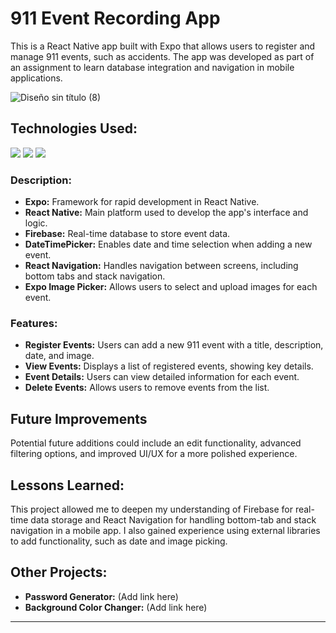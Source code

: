 # 911 Event Recording App

This is a React Native app built with Expo that allows users to register and manage 911 events, such as accidents. The app was developed as part of an assignment to learn database integration and navigation in mobile applications.

![Diseño sin título (8)](https://github.com/user-attachments/assets/8bf10a9e-a525-43f4-9941-0170c100ade8)

## Technologies Used:

<img src="https://img.shields.io/badge/React_Native-20232A?style=for-the-badge&logo=react&logoColor=61DAFB" /> <img src="https://img.shields.io/badge/Expo-1B1F23?style=for-the-badge&logo=expo&logoColor=white" /> <img src="https://img.shields.io/badge/firebase-ffca28?style=for-the-badge&logo=firebase&logoColor=black" />

### Description:

- **Expo:** Framework for rapid development in React Native.
- **React Native:** Main platform used to develop the app's interface and logic.
- **Firebase:** Real-time database to store event data.
- **DateTimePicker:** Enables date and time selection when adding a new event.
- **React Navigation:** Handles navigation between screens, including bottom tabs and stack navigation.
- **Expo Image Picker:** Allows users to select and upload images for each event.

### Features:

- **Register Events:** Users can add a new 911 event with a title, description, date, and image.
- **View Events:** Displays a list of registered events, showing key details.
- **Event Details:** Users can view detailed information for each event.
- **Delete Events:** Allows users to remove events from the list.

## Future Improvements

Potential future additions could include an edit functionality, advanced filtering options, and improved UI/UX for a more polished experience.

## Lessons Learned:

This project allowed me to deepen my understanding of Firebase for real-time data storage and React Navigation for handling bottom-tab and stack navigation in a mobile app. I also gained experience using external libraries to add functionality, such as date and image picking.

## Other Projects:

- **Password Generator:** (Add link here)
- **Background Color Changer:** (Add link here)

---
